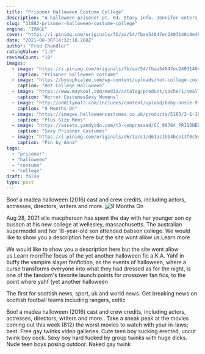 ```yaml
---
title: "Prisoner Halloween Costume College"
description: "A halloween prisoner pt. 04. Story info. Jennifer enters the party and has a physical challenge.  Jennifer couldn't take her eyes off amara's butt, which was shaped so nicely in her grey colored prison guard costume"
slug: "31882-prisoner-halloween-costume-college"
engine: "IMAGE"
cover: "https://i.pinimg.com/originals/fb/aa/54/fbaa54047ec2403140c8e4b7790fe73d.png"
date: "2021-08-30T14:32:18.260Z"
author: "Fred Chandler"
ratingValue: "1.9"
reviewCount: "10"
images:
  - image: "https://i.pinimg.com/originals/fb/aa/54/fbaa54047ec2403140c8e4b7790fe73d.png"
    caption: "Prisoner halloween costume"
  - image: "https://bysophialee.com/wp-content/uploads/hot-college-costume.jpg"
    caption: "Hot College Halloween"
  - image: "https://www.maykool.com/media/catalog/product/cache/1/small_image/400x600/0dc2d03fe217f8c83829496872af24a0/b/l/blue-skeleton-adults-halloween-costume-074145.jpg"
    caption: "Horror CostumesSexy Womens"
  - image: "http://odditymall.com/includes/content/upload/baby-onsie-9-months-on-the-inside-4976.jpg"
    caption: "9 Months On"
  - image: "https://images.halloweencostumes.co.uk/products/5185/2-1-102562/plus-size-mens-prisoner-costume.jpg"
    caption: "Plus Size Mens"
  - image: "https://assets.yandycdn.com/t3-compressed/CC_00784_PRISONER_PS07232019-3.jpg?v=2019-02-22"
    caption: "Sexy Prisoner Costumes"
  - image: "https://i.pinimg.com/originals/d6/1a/c1/d61ac1bb4bce11f0c5e9e1474b81bfa7.jpg"
    caption: "Pin by Anna"
tags:
  - "prisoner"
  - "halloween"
  - "costume"
  - "college"
draft: false
type: post
---
```


Boo! a madea halloween (2016) cast and crew credits, including actors, actresses, directors, writers and more.
![9 Months On](http://odditymall.com/includes/content/upload/baby-onsie-9-months-on-the-inside-4976.jpg "9 Months On")

Aug 28, 2021 elle macpherson has spent the day with her younger son cy busson at his new college at wellesley, massachusetts. The australian supermodel and her 18-year-old son attended babson college. We would like to show you a description here but the site wont allow us.Learn more
<!--inArticleAds-->

<!--galleryOne-->

We would like to show you a description here but the site wont allow us.Learn moreThe focus of the yet another halloween fic a.K.A. Yahf in buffy the vampire slayer fanfiction, as the events of halloween, where a curse transforms everyone into what they had dressed as for the night, is one of the fandom's favorite launch points for crossover fan fics, to the point where yahf (yet another halloween
<!--inArticleAds-->

<!--galleryTwo-->

The first for scottish news, sport, uk and world news. Get breaking news on scottish football teams including rangers, celtic
<!--galleryThree-->

Boo! a madea halloween (2016) cast and crew credits, including actors, actresses, directors, writers and more.. Take a sneak peak at the movies coming out this week (812) the worst movies to watch with your in-laws; best. Free gay twinks video galleries. Cute teen boy sucking erected, uncut twink boy cock. Sexy boy hard fucked by group twinks with huge dicks. Nude teen boys posing outdoor. Naked gay twink